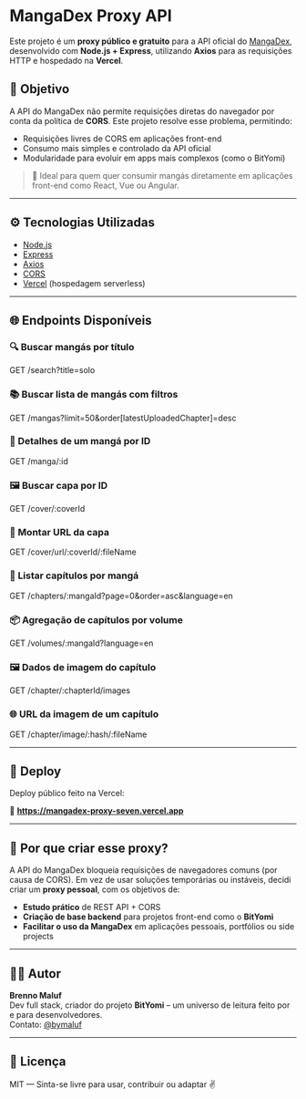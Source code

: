 # MangaDex Proxy API

Este projeto é um **proxy público e gratuito** para a API oficial do [MangaDex](https://api.mangadex.org), desenvolvido com **Node.js + Express**, utilizando **Axios** para as requisições HTTP e hospedado na **Vercel**.

## 🎯 Objetivo

A API do MangaDex não permite requisições diretas do navegador por conta da política de **CORS**. Este projeto resolve esse problema, permitindo:

- Requisições livres de CORS em aplicações front-end
- Consumo mais simples e controlado da API oficial
- Modularidade para evoluir em apps mais complexos (como o BitYomi)

> 🔧 Ideal para quem quer consumir mangás diretamente em aplicações front-end como React, Vue ou Angular.

---

## ⚙️ Tecnologias Utilizadas

- [Node.js](https://nodejs.org/)
- [Express](https://expressjs.com/)
- [Axios](https://axios-http.com/)
- [CORS](https://developer.mozilla.org/pt-BR/docs/Web/HTTP/CORS)
- [Vercel](https://vercel.com/) (hospedagem serverless)

---

## 🌐 Endpoints Disponíveis

### 🔍 Buscar mangás por título

GET /search?title=solo

### 📚 Buscar lista de mangás com filtros

GET /mangas?limit=50&order[latestUploadedChapter]=desc

### 📖 Detalhes de um mangá por ID

GET /manga/:id

### 🖼️ Buscar capa por ID

GET /cover/:coverId

### 🧩 Montar URL da capa

GET /cover/url/:coverId/:fileName

### 📄 Listar capítulos por mangá

GET /chapters/:mangaId?page=0&order=asc&language=en

### 📦 Agregação de capítulos por volume

GET /volumes/:mangaId?language=en

### 🖼️ Dados de imagem do capítulo

GET /chapter/:chapterId/images

### 🌐 URL da imagem de um capítulo

GET /chapter/image/:hash/:fileName

---

## 🚀 Deploy

Deploy público feito na Vercel:

🔗 **https://mangadex-proxy-seven.vercel.app**

---

## 🧠 Por que criar esse proxy?

A API do MangaDex bloqueia requisições de navegadores comuns (por causa de CORS). Em vez de usar soluções temporárias ou instáveis, decidi criar um **proxy pessoal**, com os objetivos de:

- **Estudo prático** de REST API + CORS
- **Criação de base backend** para projetos front-end como o **BitYomi**
- **Facilitar o uso da MangaDex** em aplicações pessoais, portfólios ou side projects

---

## 👨‍💻 Autor

**Brenno Maluf**  
Dev full stack, criador do projeto **BitYomi** – um universo de leitura feito por e para desenvolvedores.  
Contato: [@bymaluf](https://github.com/bymaluf)

---

## 📄 Licença

MIT — Sinta-se livre para usar, contribuir ou adaptar ✌️
